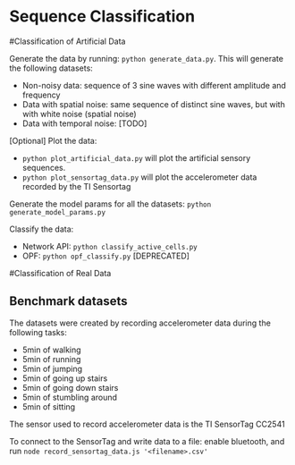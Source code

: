 Sequence Classification
=======================

#Classification of Artificial Data

Generate the data by running: `python generate_data.py`. This will generate the following datasets:
- Non-noisy data: sequence of 3 sine waves with different amplitude and frequency
- Data with spatial noise: same sequence of distinct sine waves, but with with white noise (spatial noise)
- Data with temporal noise: [TODO]

[Optional] Plot the data: 
* `python plot_artificial_data.py` will plot the artificial sensory sequences.
* `python plot_sensortag_data.py` will plot the accelerometer data recorded by the TI Sensortag

Generate the model params for all the datasets: `python generate_model_params.py`

Classify the data: 
* Network API: `python classify_active_cells.py`
* OPF: `python opf_classify.py` [DEPRECATED]


#Classification of Real Data

## Benchmark datasets
The datasets were created by recording accelerometer data during the following tasks:
* 5min of walking
* 5min of running
* 5min of jumping
* 5min of going up stairs
* 5min of going down stairs
* 5min of stumbling around
* 5min of sitting

The sensor used to record accelerometer data is the TI SensorTag CC2541

To connect to the SensorTag and write data to a file: enable bluetooth, and run `node record_sensortag_data.js '<filename>.csv'`
